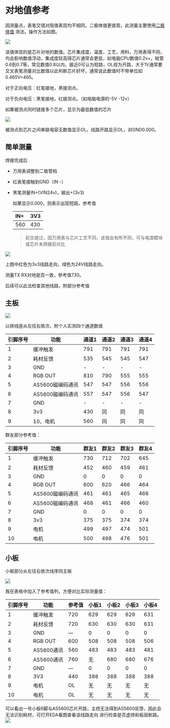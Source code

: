 # 对地值参考

因测量点，表笔交错对阻值表现均不相同，二极体值更直观，此测量主要使用[二极体值](https://baike.baidu.com/item/%E5%AF%B9%E5%9C%B0%E6%89%93%E9%98%BB%E5%80%BC/5430067)
测法。操作方法如图。

![](./assets/value-to-ground/e4845bbf337c17b77b81704ee1c7f3b8.png)

该值体现的是芯片对地的数值。芯片集成度，温度，工艺，用料，万用表得不同，均会影响数值浮动，集成度较高得芯片通常会更低，如电脑CPU数值0.2v+，硅管0.6到0.7等，常见数值0.8以内，接近0可认为短路，OL视为开路，大于1V通常要交叉表笔测量对比数值以此判断芯片好坏，通常说此数值时不带单位如0.465V=465。

对于正向电压：红笔接地，黑接测点。

对于负向电压：黑笔接地，红接测点。（如电脑电源的-5V -12v）

如果被测点同时链接多个芯片，显示为最低数值的芯片

![](./assets/value-to-ground/845b1a87fbce880d1bb96343c28de6be.png)

被测点到芯片之间串联电容无数值显示OL，线路开路显示OL，对GND0.000。

## 简单测量

焊接完成后

- 万用表调整到二极管档
- 红表笔接触到GND（IN -）
- 黑笔测量IN+(VIN24v)，输出+(3v3)
  
  如果显示0.000，则表示出现短路，参考值

  | IN+  | 3V3  |
  | :--- | :--- |
  | 560  | 430  |

  > 前文提过，因万用表与芯片工艺不同，该值会有所不同，可与电源模块或芯片未焊接前对比

![](./assets/value-to-ground/7bc5449a9b007ddd5088deff8fbb7a11.png)

上图中红色为3v3线路走向，绿色为24V线路走向。

测量TX RX对地是否一致，参考值730。

后续可以此法检查其他线路，附部分参考值

## 主板

![](./assets/value-to-ground/ffc31e7d80f94cc972eb347dbb12f334.png)

以排线座从左往右依次，附个人实测四个通道数值

| 引脚序号 | 功能             | 通道1 | 通道2 | 通道3 | 通道4 |
| -------- | ---------------- | ----- | ----- | ----- | ----- |
| 1        | 缓冲触发         | 791   | 791   | 791   | 791   |
| 2        | 耗材反馈         | 535   | 545   | 545   | 547   |
| 3        | GND              | -     | -     | -     | -     |
| 4        | RGB OUT          | 810   | 790   | 555   | 555   |
| 5        | AS5600磁编码通讯 | 547   | 547   | 556   | 556   |
| 6        | AS5600磁编码通讯 | 557   | 547   | 556   | 547   |
| 7        | GND              | -     | -     | -     | -     |
| 8        | 3v3              | 430   | 同    | 同    | 同    |
| 9        | 10、电机         | 560   | 同    | 同    | 同    |

群友部分参考值：

| 引脚序号 | 功能             | 群友1 | 群友2 | 群友3 | 群友4 |
| -------- | ---------------- | ----- | ----- | ----- | ----- |
| 1        | 缓冲触发         | 730   | 712   | 702   | 645   |
| 2        | 耗材反馈         | 452   | 460   | 459   | 461   |
| 3        | GND              | 0     | 0     | 0     | 0     |
| 4        | RGB OUT          | 600   | 620   | 466   | 464   |
| 5        | AS5600磁编码通讯 | 461   | 461   | 465   | 466   |
| 6        | AS5600磁编码通讯 | 468   | 461   | 466   | 460   |
| 7        | GND              | 0     | 0     | 0     | 0     |
| 8        | 3v3              | 375   | 375   | 374   | 374   |
| 9        | 电机             | 499   | 497   | 474   | 501   |
| 10       | 电机             | 500   | 498   | 476   | 501   |

## 小板

小板部分从左往右依次线序同主板

![](./assets/value-to-ground/f4a6d36aba03a3d2632959b198498973.png)

我在表格中加入了参考值列，方便对比实际测量值：  

| 引脚序号 | 功能       | 参考值 | 小板1 | 小板2 | 小板3| 小板4 |
| -------- | ---------- | ------ | ----- | ----- | ----- | ----- |
| 1        | 缓冲触发   | 720    | 629   | 629   | 629   | 631   |
| 2        | 耗材反馈   | 720    | 630   | 630   | 630   | 631   |
| 3        | GND        | —      | 0     | 0     | 0     | 0     |
| 4        | RGB OUT    | 600    | 508   | 508   | 508   | 506   |
| 5        | AS5600通讯 | 560    | 483   | 483   | 483   | 481   |
| 6        | AS5600通讯 | 760    | 无    | 680   | 680   | 676   |
| 7        | GND        | —      | 0     | 0     | 0     | 0     |
| 8        | 3V3        | 440    | 388   | 388   | 388   | 388   |
| 9        | 电机       | OL     | 无    | 无    | 无    | 无    |
| 10       | 电机       | OL     | 无    | 无    | 无    | 无    |

可以看出一号小板6脚与AS5600芯片开路，主控无法得到AS5600反馈，因此会无法识别耗材，可打开EDA看图查看该线路走向 进行检查是否虚焊和板层断路。![](./assets/value-to-ground/dc37c07361d9ea661f9dcbf1dabc755a.png)
